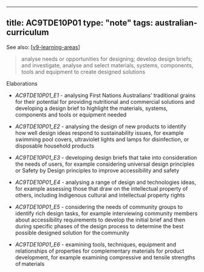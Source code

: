 
---
title: AC9TDE10P01
type: "note"
tags: australian-curriculum
---

See also: [[v9-learning-areas]]


> analyse needs or opportunities for designing; develop design briefs; and investigate, analyse and select materials, systems, components, tools and equipment to create designed solutions

Elaborations


- _AC9TDE10P01_E1_ - analysing First Nations Australians’ traditional grains for their potential for providing nutritional and commercial solutions and developing a design brief to highlight the materials, systems, components and tools or equipment needed

- _AC9TDE10P01_E2_ - analysing the design of new products to identify how well design ideas respond to sustainability issues, for example swimming pool covers, ultraviolet lights and lamps for disinfection, or disposable household products

- _AC9TDE10P01_E3_ - developing design briefs that take into consideration the needs of users, for example considering universal design principles or Safety by Design principles to improve accessibility and safety

- _AC9TDE10P01_E4_ - analysing a range of design and technologies ideas, for example assessing those that draw on the intellectual property of others, including Indigenous cultural and intellectual property rights

- _AC9TDE10P01_E5_ - considering the needs of community groups to identify rich design tasks, for example interviewing community members about accessibility requirements to develop the initial brief and then during specific phases of the design process to determine the best possible designed solution for the community

- _AC9TDE10P01_E6_ - examining tools, techniques, equipment and relationships of properties for complementary materials for product development, for example examining compressive and tensile strengths of materials

[//begin]: # "Autogenerated link references for markdown compatibility"
[v9-learning-areas]: ../v9-learning-areas "v9-learning-areas"
[//end]: # "Autogenerated link references"
